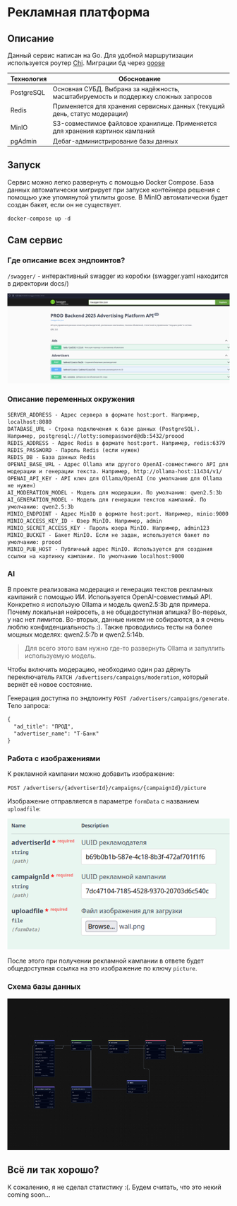 # Рекламная платформа

## Описание

Данный сервис написан на Go. Для удобной маршрутизации используется роутер [Chi](https://github.com/go-chi/chi). Миграции бд через [goose](https://github.com/pressly/goose)

| Технология | Обоснование                                                                         |
| ---------- | ----------------------------------------------------------------------------------- |
| PostgreSQL | Основная СУБД. Выбрана за надёжность, масштабируемость и поддержку сложных запросов |
| Redis      | Применяется для хранения сервисных данных (текущий день, статус модерации)          |
| MinIO      | S3-совместимое файловое хранилище. Применяется для хранения картинок кампаний       |
| pgAdmin    | Дебаг-администрирование базы данных                                                 |

## Запуск

Сервис можно легко развернуть с помощью Docker Compose.
База данных автоматически мигрирует при запуске контейнера решения с помощью уже упомянутой утилиты goose. В MinIO автоматически будет создан бакет, если он не существует.

```shell
docker-compose up -d
```

## Сам сервис

### Где описание всех эндпоинтов?

`/swagger/` - интерактивный swagger из коробки (swagger.yaml находится в директории docs/)

![swagger](./assets/swagger.png)

### Описание переменных окружения

```shell
SERVER_ADDRESS - Адрес сервера в формате host:port. Например, localhost:8080
DATABASE_URL - Строка подключения к базе данных (PostgreSQL). Например, postgresql://lotty:somepassword@db:5432/proood
REDIS_ADDRESS - Адрес Redis в формате host:port. Например, redis:6379
REDIS_PASSWORD - Пароль Redis (если нужен)
REDIS_DB - База данных Redis
OPENAI_BASE_URL - Адрес Ollama или другого OpenAI-совместимого API для модерации и генерации текста. Например, http://ollama-host:11434/v1/
OPENAI_API_KEY - API ключ для Ollama/OpenAI (по умолчанию для Ollama не нужен)
AI_MODERATION_MODEL - Модель для модерации. По умолчанию: qwen2.5:3b
AI_GENERATION_MODEL - Модель для генерации текстов кампаний. По умолчанию: qwen2.5:3b
MINIO_ENDPOINT - Адрес MinIO в формате host:port. Например, minio:9000
MINIO_ACCESS_KEY_ID - Юзер MinIO. Например, admin
MINIO_SECRET_ACCESS_KEY - Пароль юзера MinIO. Например, admin123
MINIO_BUCKET - Бакет MinIO. Если не задан, используется бакет по умолчанию: proood
MINIO_PUB_HOST - Публичный адрес MinIO. Используется для создания ссылки на картинку кампании. По умолчанию localhost:9000
```

### AI

В проекте реализована модерация и генерация текстов рекламных кампаний с помощью ИИ.
Используется OpenAI-совместимый API. Конкретно я использую Ollama и модель qwen2.5:3b для примера. Почему локальная нейросеть, а не общедоступная апишка? Во-первых, у нас нет лимитов. Во-вторых, данные никем не собираются, а я очень люблю конфиденциальность :). Также проводились тесты на более мощных моделях: qwen2.5:7b и qwen2.5:14b.

> Для всего этого вам нужно где-то развернуть Ollama и запуллить используемую модель.

Чтобы включить модерацию, необходимо один раз дёрнуть переключатель `PATCH /advertisers/campaigns/moderation`, который вернёт её новое состояние.

Генерация доступна по эндпоинту `POST /advertisers/campaigns/generate`. Тело запроса:

```
{
  "ad_title": "ПРОД",
  "advertiser_name": "Т-Банк"
}
```

### Работа с изображениями

К рекламной кампании можно добавить изображение:

`POST /advertisers/{advertiserId}/campaigns/{campaignId}/picture`

Изображение отправляется в параметре `formData` с названием `uploadfile`:

![swagger pic upload](./assets/swagger_pic_upload.png)

После этого при получении рекламной кампании в ответе будет общедоступная ссылка на это изображение по ключу `picture`.

### Схема базы данных

![Красивая схема :)](./assets/proood-db.png)

## Всё ли так хорошо?

К сожалению, я не сделал статистику :(.
Будем считать, что это некий coming soon...
